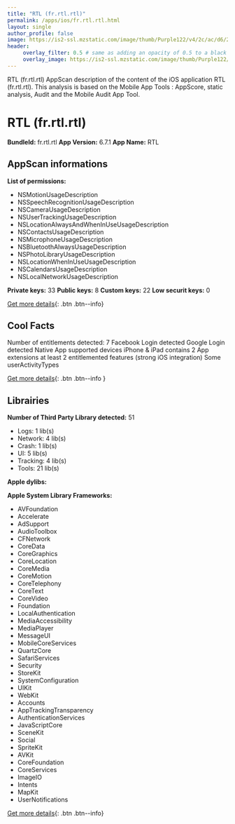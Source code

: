 ```yaml
---
title: "RTL (fr.rtl.rtl)"
permalink: /apps/ios/fr.rtl.rtl.html
layout: single
author_profile: false
image: https://is2-ssl.mzstatic.com/image/thumb/Purple122/v4/2c/ac/d6/2cacd6fc-1ce0-72e8-f215-fa7431cbc97b/AppIcon-0-1x_U007emarketing-0-7-0-85-220.jpeg/512x512bb.jpg
header: 
     overlay_filter: 0.5 # same as adding an opacity of 0.5 to a black background
     overlay_image: https://is2-ssl.mzstatic.com/image/thumb/Purple122/v4/2c/ac/d6/2cacd6fc-1ce0-72e8-f215-fa7431cbc97b/AppIcon-0-1x_U007emarketing-0-7-0-85-220.jpeg/512x512bb.jpg
---
```

RTL (fr.rtl.rtl) AppScan description of the content of the iOS application RTL (fr.rtl.rtl). This analysis is based on the Mobile App Tools : AppScore, static analysis, Audit and the Mobile Audit App Tool.

# RTL (fr.rtl.rtl)

**BundleId:** fr.rtl.rtl
**App Version:** 6.7.1
**App Name:** RTL


## AppScan informations 

**List of permissions:** 
- NSMotionUsageDescription
- NSSpeechRecognitionUsageDescription
- NSCameraUsageDescription
- NSUserTrackingUsageDescription
- NSLocationAlwaysAndWhenInUseUsageDescription
- NSContactsUsageDescription
- NSMicrophoneUsageDescription
- NSBluetoothAlwaysUsageDescription
- NSPhotoLibraryUsageDescription
- NSLocationWhenInUseUsageDescription
- NSCalendarsUsageDescription
- NSLocalNetworkUsageDescription
  
  
**Private keys:** 33
**Public keys:** 8
**Custom keys:** 22
**Low securit keys:** 0
  
[Get more details](/pricing.html){: .btn .btn--info}

## Cool Facts

Number of entitlements detected: 7
Facebook Login detected
Google Login detected
Native App
supported devices iPhone & iPad
contains 2 App extensions
at least 2 entitlemented features (strong iOS integration)
Some userActivityTypes
  
[Get more details](/pricing.html){: .btn .btn--info }

## Librairies 
**Number of Third Party Library detected:** 51
- Logs: 1 lib(s)
- Network: 4 lib(s)
- Crash: 1 lib(s)
- UI: 5 lib(s)
- Tracking: 4 lib(s)
- Tools: 21 lib(s)


**Apple dylibs:**


**Apple System Library Frameworks:**
- AVFoundation
- Accelerate
- AdSupport
- AudioToolbox
- CFNetwork
- CoreData
- CoreGraphics
- CoreLocation
- CoreMedia
- CoreMotion
- CoreTelephony
- CoreText
- CoreVideo
- Foundation
- LocalAuthentication
- MediaAccessibility
- MediaPlayer
- MessageUI
- MobileCoreServices
- QuartzCore
- SafariServices
- Security
- StoreKit
- SystemConfiguration
- UIKit
- WebKit
- Accounts
- AppTrackingTransparency
- AuthenticationServices
- JavaScriptCore
- SceneKit
- Social
- SpriteKit
- AVKit
- CoreFoundation
- CoreServices
- ImageIO
- Intents
- MapKit
- UserNotifications


  
[Get more details](/pricing.html){: .btn .btn--info}


